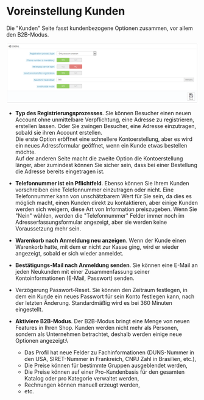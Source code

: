 # Voreinstellung Kunden

Die "Kunden" Seite fasst kundenbezogene Optionen zusammen, vor allem den B2B-Modus.

![](../../../.gitbook/assets/30670861.png)

* **Typ des Registrierungsprozesses**. Sie können Besucher einen neuen Account ohne unmittelbare Verpflichtung, eine Adresse zu registrieren, erstellen lassen. Oder Sie zwingen Besucher, eine Adresse einzutragen, sobald sie ihren Account erstellen.\
  Die erste Option eröffnet eine schnellere Kontoerstellung, aber es wird ein neues Adressformular geöffnet, wenn ein Kunde etwas bestellen möchte.\
  Auf der anderen Seite macht die zweite Option die Kontoerstellung länger, aber zumindest können Sie sicher sein, dass bei einer Bestellung die Adresse bereits eingetragen ist.
* **Telefonnummer ist ein Pflichtfeld**. Ebenso können Sie Ihrem Kunden vorschreiben eine Telefonnummer einzutragen oder nicht. Eine Telefonnummer kann von unschätzbarem Wert für Sie sein, da dies es möglich macht, einen Kunden direkt zu kontaktieren, aber einige Kunden werden sich weigern, diese Art von Information preiszugeben. Wenn Sie "Nein" wählen, werden die "Telefonnummer" Felder immer noch im Adresserfassungsformular angezeigt, aber sie werden keine Voraussetzung mehr sein.
* **Warenkorb nach Anmeldung neu anzeigen**. Wenn der Kunde einen Warenkorb hatte, mit dem er nicht zur Kasse ging, wird er wieder angezeigt, sobald er sich wieder anmeldet.
* **Bestätigungs-Mail nach Anmeldung senden**. Sie können eine E-Mail an jeden Neukunden mit einer Zusammenfassung seiner Kontoinformationen (E-Mail, Passwort) senden.
* Verzögerung Passwort-Reset. Sie können den Zeitraum festlegen, in dem ein Kunde ein neues Passwort für sein Konto festlegen kann, nach der letzten Änderung. Standardmäßig wird es bei 360 Minuten eingestellt.
* **Aktiviere B2B-Modus**. Der B2B-Modus bringt eine Menge von neuen Features in Ihren Shop. Kunden werden nicht mehr als Personen, sondern als Unternehmen betrachtet, deshalb werden einige neue Optionen angezeigt:\

  * Das Profil hat neue Felder zu Fachinformationen (DUNS-Nummer in den USA, SIRET-Nummer in Frankreich, CNPJ Zahl in Brasilien, etc.),
  * Die Preise können für  bestimmte Gruppen ausgeblendet werden,
  * Die Preise können auf einer Pro-Kundenbasis für den gesamten Katalog oder pro Kategorie verwaltet werden,
  * Rechnungen können manuell erzeugt werden,
  * etc.
